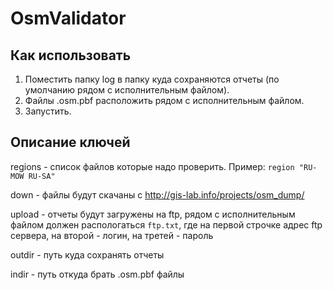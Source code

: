# OsmValidator
## Как использовать
1. Поместить папку log в папку куда сохраняются отчеты (по умолчанию рядом с исполнительным файлом).
2. Файлы .osm.pbf расположить рядом с исполнительным файлом.
3. Запустить.

## Описание ключей
regions - список файлов которые надо проверить. Пример: ```region "RU-MOW RU-SA"```

down - файлы будут скачаны с http://gis-lab.info/projects/osm_dump/

upload - отчеты будут загружены на ftp, рядом с исполнительным файлом должен распологаться ```ftp.txt```, где на первой строчке адрес ftp сервера, на второй - логин, на третей - пароль

outdir - путь куда сохранять отчеты

indir - путь откуда брать .osm.pbf файлы
